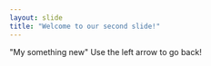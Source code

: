 ```yaml
---
layout: slide
title: "Welcome to our second slide!"
---
```

"My something new"
Use the left arrow to go back!
